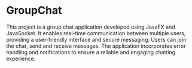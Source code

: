 # GroupChat

This project is a group chat application developed using JavaFX and JavaSocket. It enables real-time communication between multiple users, providing a user-friendly interface and secure messaging. Users can join the chat, send and receive messages. The application incorporates error handling and notifications to ensure a reliable and engaging chatting experience.


